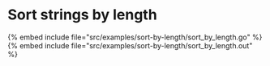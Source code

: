 # Sort strings by length

{% embed include file="src/examples/sort-by-length/sort_by_length.go" %}
{% embed include file="src/examples/sort-by-length/sort_by_length.out" %}


